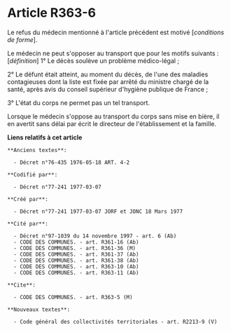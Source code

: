# Article R363-6

Le refus du médecin mentionné à l'article précédent est motivé [*conditions de forme*].

Le médecin ne peut s'opposer au transport que pour les motifs suivants : [*définition*]        1° Le décès soulève un
problème médico-légal ;

2° Le défunt était atteint, au moment du décès, de l'une des maladies contagieuses dont la liste est fixée par arrêté du
ministre chargé de la santé, après avis du conseil supérieur d'hygiène publique de France ;

3° L'état du corps ne permet pas un tel transport.

Lorsque le médecin s'oppose au transport du corps sans mise en bière, il en avertit sans délai par écrit le directeur de
l'établissement et la famille.

**Liens relatifs à cet article**

	**Anciens textes**:

	  - Décret n°76-435 1976-05-18 ART. 4-2

	**Codifié par**:

	  - Décret n°77-241 1977-03-07

	**Créé par**:

	  - Décret n°77-241 1977-03-07 JORF et JONC 18 Mars 1977

	**Cité par**:

	  - Décret n°97-1039 du 14 novembre 1997 - art. 6 (Ab)
	  - CODE DES COMMUNES. - art. R361-16 (Ab)
	  - CODE DES COMMUNES. - art. R361-36 (M)
	  - CODE DES COMMUNES. - art. R361-37 (Ab)
	  - CODE DES COMMUNES. - art. R361-38 (Ab)
	  - CODE DES COMMUNES. - art. R363-10 (Ab)
	  - CODE DES COMMUNES. - art. R363-11 (Ab)

	**Cite**:

	  - CODE DES COMMUNES. - art. R363-5 (M)

	**Nouveaux textes**:

	  - Code général des collectivités territoriales - art. R2213-9 (V)
